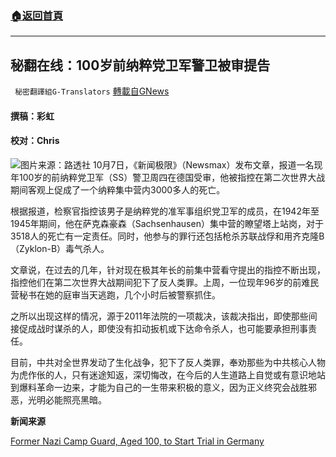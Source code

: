 ###  [:house:返回首頁](https://github.com/ourhimalayas/txt)
---


## 秘翻在线：100岁前纳粹党卫军警卫被审提告
` 秘密翻譯組G-Translators` [轉載自GNews](https://gnews.org/zh-hans/1580631/)

#### 撰稿：彩虹

#### 校对：Chris
![](https://assets.gnews.org/wp-content/uploads/2021/10/图片1-14.jpg)图片来源：路透社
10月7日，《新闻极限》（Newsmax）发布文章，报道一名现年100岁的前纳粹党卫军（SS）警卫周四在德国受审，他被指控在第二次世界大战期间客观上促成了一个纳粹集中营内3000多人的死亡。

根据报道，检察官指控该男子是纳粹党的准军事组织党卫军的成员，在1942年至1945年期间，他在萨克森豪森（Sachsenhausen）集中营的瞭望塔上站岗，对于3518人的死亡有一定责任。同时，他参与的罪行还包括枪杀苏联战俘和用齐克隆B（Zyklon-B）毒气杀人。

文章说，在过去的几年，针对现在极其年长的前集中营看守提出的指控不断出现，指控他们在第二次世界大战期间犯下了反人类罪。上周，一位现年96岁的前难民营秘书在她的庭审当天逃跑，几个小时后被警察抓住。

之所以出现这样的情况，源于2011年法院的一项裁决，该裁决指出，即使那些间接促成战时谋杀的人，即使没有扣动扳机或下达命令杀人，也可能要承担刑事责任。

目前，中共对全世界发动了生化战争，犯下了反人类罪，奉劝那些为中共核心人物为虎作伥的人，只有迷途知返，深切悔改，在今后的人生道路上自觉或有意识地站到爆料革命一边来，才能为自己的一生带来积极的意义，因为正义终究会战胜邪恶，光明必能照亮黑暗。

**新闻来源**

[Former Nazi Camp Guard, Aged 100, to Start Trial in Germany](https://www.newsmax.com/newsfront/ss-guard-100-trial-germany/2021/10/07/id/1039490/)
